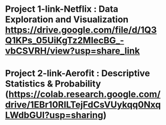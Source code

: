 # Project 1-link-Netflix : Data Exploration and Visualization https://drive.google.com/file/d/1Q3Q1KPs_05UiKgTz2MIecBG_-vbCSVRH/view?usp=share_link
# Project 2-link-Aerofit : Descriptive Statistics & Probability (https://colab.research.google.com/drive/1EBr10RILTejFdCsVUykqq0NxqLWdbGUI?usp=sharing)
